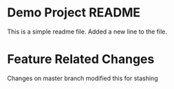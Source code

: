 # Demo Project README

This is a simple readme file.
Added a new line to the file.

# Feature Related Changes

Changes on master branch
modified this for stashing